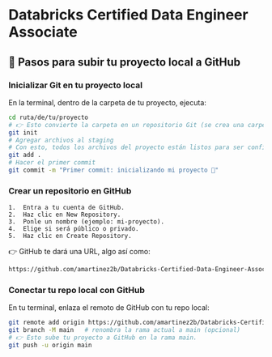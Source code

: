 # Databricks Certified Data Engineer Associate

## 🚀 Pasos para subir tu proyecto local a GitHub

### Inicializar Git en tu proyecto local

En la terminal, dentro de la carpeta de tu proyecto, ejecuta:

```sh
cd ruta/de/tu/proyecto
# 👉 Esto convierte la carpeta en un repositorio Git (se crea una carpeta oculta .git).
git init
# Agregar archivos al staging
# Con esto, todos los archivos del proyecto están listos para ser confirmados.
git add .
# Hacer el primer commit
git commit -m "Primer commit: inicializando mi proyecto 🚀"
```
### Crear un repositorio en GitHub

	1.	Entra a tu cuenta de GitHub.
	2.	Haz clic en New Repository.
	3.	Ponle un nombre (ejemplo: mi-proyecto).
	4.	Elige si será público o privado.
	5.	Haz clic en Create Repository.

👉 GitHub te dará una URL, algo así como:

```sh
https://github.com/amartinez2b/Databricks-Certified-Data-Engineer-Associate.git
```

### Conectar tu repo local con GitHub

En tu terminal, enlaza el remoto de GitHub con tu repo local:

```sh
git remote add origin https://github.com/amartinez2b/Databricks-Certified-Data-Engineer-Associate.git
git branch -M main   # renombra la rama actual a main (opcional)
# 👉 Esto sube tu proyecto a GitHub en la rama main.
git push -u origin main
```